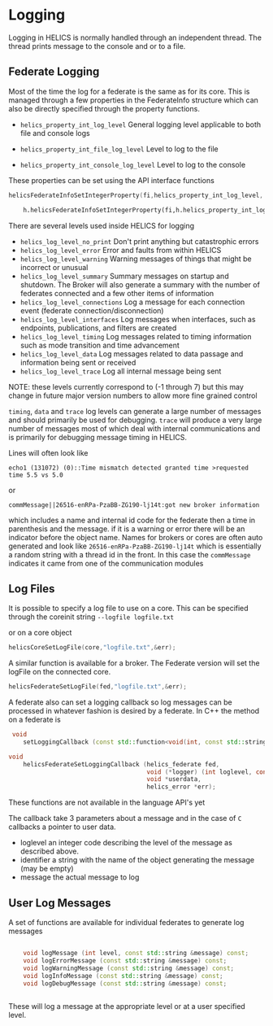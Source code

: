 Logging
=======

Logging in HELICS is normally handled through an independent thread.  The thread prints message to the console and or to a file.  

## Federate Logging
Most of the time the log for a federate is the same as for its core.  This is managed through a few properties in the FederateInfo structure which can also be directly specified through the property functions.

-  `helics_property_int_log_level`  General logging level applicable to both file and console logs 
      
-  `helics_property_int_file_log_level`  Level to log to the file
      
-  `helics_property_int_console_log_level`  Level to log to the console

These properties can be set using the API interface functions

```c
helicsFederateInfoSetIntegerProperty(fi,helics_property_int_log_level, helics_log_level_data,&err);
```

```python
    h.helicsFederateInfoSetIntegerProperty(fi,h.helics_property_int_log_level, h.helics_log_level_data)
```

There are several levels used inside HELICS for logging

-   `helics_log_level_no_print` Don't print anything but catastrophic errors
-   `helics_log_level_error` Error and faults from within HELICS
-   `helics_log_level_warning` Warning messages of things that might be incorrect or unusual
-   `helics_log_level_summary`  Summary messages on startup and shutdown.  The Broker will also generate a summary with the number of federates connected and a few other items of information
-   `helics_log_level_connections`  Log a message for each connection event (federate connection/disconnection)
-   `helics_log_level_interfaces`  Log messages when interfaces, such as endpoints, publications, and filters are created
-   `helics_log_level_timing`  Log messages related to timing information such as mode transition and time advancement
-   `helics_log_level_data`  Log messages related to data passage and information being sent or received
-   `helics_log_level_trace`  Log all internal message being sent

NOTE:  these levels currently correspond to (-1 through 7) but this may change in future major version numbers to allow more fine grained control

`timing`, `data` and `trace` log levels can generate a large number of messages and should primarily be used for debugging.  `trace` will produce a very large number of messages most of which deal with internal communications and is primarily for debugging message timing in HELICS.

Lines will often look like
```
echo1 (131072) (0)::Time mismatch detected granted time >requested time 5.5 vs 5.0
```

or 
```
commMessage||26516-enRPa-PzaBB-ZG190-lj14t:got new broker information
```

which includes a name and internal id code for the federate then a time in parenthesis and the message.  if it is a warning or error there will be an indicator before the object name.  Names for brokers or cores are often auto generated and look like `26516-enRPa-PzaBB-ZG190-lj14t` which is essentially a random string with a thread id in the front.  In this case the `commMessage` indicates it came from one of the communication modules 

## Log Files
It is possible to specify a log file to use on a core.
This can be specified through the coreinit string `--logfile logfile.txt`

or on a core object
```c
helicsCoreSetLogFile(core,"logfile.txt",&err);
```

A similar function is available for a broker.  The Federate version will set the logFile on the connected core. 
```c
helicsFederateSetLogFile(fed,"logfile.txt",&err);
```

A federate also can set a logging callback so log messages can be processed in whatever fashion is desired by a federate.  In C++ the method on a federate is
```cpp
 void
    setLoggingCallback (const std::function<void(int, const std::string &, const std::string &)> &logFunction);
```

```c
void
    helicsFederateSetLoggingCallback (helics_federate fed,
                                      void (*logger) (int loglevel, const char *identifier, const char *message, void *userData),
                                      void *userdata,
                                      helics_error *err);
```

These functions are not available in the language API's yet

The callback take 3 parameters about a message and in the case of `C` callbacks a pointer to user data.
-   loglevel  an integer code describing the level of the message as described above.
- identifier  a string with the name of the object generating the message (may be empty)
- message the actual message to log

## User Log Messages
A set of functions are available for individual federates to generate log messages

```cpp

    void logMessage (int level, const std::string &message) const;
    void logErrorMessage (const std::string &message) const;
    void logWarningMessage (const std::string &message) const;
    void logInfoMessage (const std::string &message) const;
    void logDebugMessage (const std::string &message) const;
    
```

These will log a message at the appropriate level or at a user specified level.  


